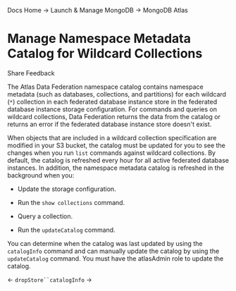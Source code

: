 Docs Home → Launch & Manage MongoDB → MongoDB Atlas

# Manage Namespace Metadata Catalog for Wildcard Collections

Share Feedback

The Atlas Data Federation namespace catalog contains namespace metadata (such
as databases, collections, and partitions) for each wildcard (`*`) collection
in each federated database instance store in the federated database instance
storage configuration. For commands and queries on wildcard collections, Data
Federation returns the data from the catalog or returns an error if the
federated database instance store doesn't exist.

When objects that are included in a wildcard collection specification are
modified in your S3 bucket, the catalog must be updated for you to see the
changes when you run `list` commands against wildcard collections. By default,
the catalog is refreshed every hour for all active federated database
instances. In addition, the namespace metadata catalog is refreshed in the
background when you:

  * Update the storage configuration.

  * Run the `show collections` command.

  * Query a collection.

  * Run the `updateCatalog` command.

You can determine when the catalog was last updated by using the `catalogInfo`
command and can manually update the catalog by using the `updateCatalog`
command. You must have the atlasAdmin role to update the catalog.

← `dropStore``catalogInfo` →


